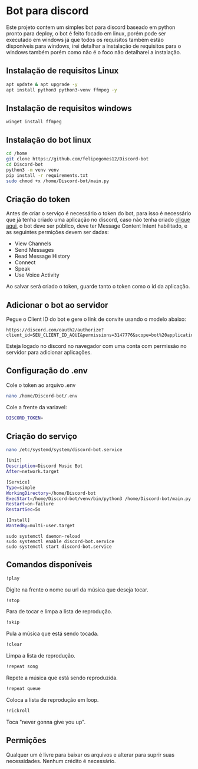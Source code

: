 # Bot para discord

Este projeto contem um simples bot para discord baseado em python pronto para deploy, o bot é feito focado em linux, porém pode ser executado em windows já que todos os requisitos também estão disponíveis para windows, irei detalhar a instalação de requisitos para o windows também porém como não é o foco não detalharei a instalação.

## Instalação de requisitos Linux

```bash
apt update & apt upgrade -y
apt install python3 python3-venv ffmpeg -y
```
## Instalação de requisitos windows
```shell
winget install ffmpeg
```
## Instalação do bot linux
```bash
cd /home
git clone https://github.com/felipegomes12/Discord-bot
cd Discord-bot
python3 -m venv venv
pip install -r requirements.txt
sudo chmod +x /home/Discord-bot/main.py
```
## Criação do token
Antes de criar o serviço é necessário o token do bot, para isso é necessário que já tenha criado uma aplicação no discord, caso não tenha criado [clique aqui](https://discord.com/developers/applications), o bot deve ser público, deve ter Message Content Intent habilitado, e as seguintes permições devem ser dadas:
* View Channels
* Send Messages
* Read Message History
* Connect
* Speak
* Use Voice Activity

Ao salvar será criado o token, guarde tanto o token como o id da aplicação.
## Adicionar o bot ao servidor
Pegue o Client ID do bot e gere o link de convite usando o modelo abaixo:
```link
https://discord.com/oauth2/authorize?client_id=SEU_CLIENT_ID_AQUI&permissions=3147776&scope=bot%20applications.commands
```
Esteja logado no discord no navegador com uma conta com permissão no servidor para adicionar aplicações.
## Configuração do .env
Cole o token ao arquivo .env
```bash
nano /home/Discord-bot/.env
```
Cole a frente da variavel:
```bash
DISCORD_TOKEN=
```
## Criação do serviço
```bash
nano /etc/systemd/system/discord-bot.service
```
```bash
[Unit]
Description=Discord Music Bot
After=network.target

[Service]
Type=simple
WorkingDirectory=/home/Discord-bot
ExecStart=/home/Discord-bot/venv/bin/python3 /home/Discord-bot/main.py
Restart=on-failure
RestartSec=5s

[Install]
WantedBy=multi-user.target
```
```bahs
sudo systemctl daemon-reload
sudo systemctl enable discord-bot.service
sudo systemctl start discord-bot.service
```
## Comandos disponíveis
```bash
!play
``` 
Digite na frente o nome ou url da música que deseja tocar.
```bash
!stop
```
Para de tocar e limpa a lista de reprodução.
```bash
!skip
```
Pula a música que está sendo tocada.
```bash
!clear
```
Limpa a lista de reprodução.
```bash
!repeat song
```
Repete a música que está sendo reproduzida.
```bash
!repeat queue
```
Coloca a lista de reprodução em loop.
```bash
!rickroll
```
Toca "never gonna give you up".
## Permições
Qualquer um é livre para baixar os arquivos e alterar para suprir suas necessidades. Nenhum crédito é necessário.